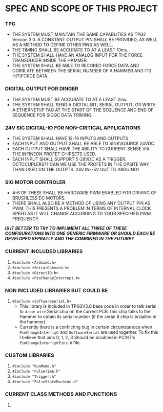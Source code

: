 # SPEC AND SCOPE OF THIS PROJECT

### TPG
* THE SYSTEM MUST MAINTAIN THE SAME CAPABLITIES AS TPG2 Version 3.0. A CONSTANT OUTPUT PIN SHALL BE PROVIDED, AS WELL AS A METHOD TO DEFINE OTHER PINS AS WELL.
* THE TIMING SHALL BE ACCURATE TO AT A LEAST 10ms.
* THE SYSTEM SHALL HAVE AN ANALOG INPUT FOR THE FORCE TRANSDUCER INSIDE THE HAMMER. 
* THE SYSTEM SHALL BE ABLE TO RECORED FORCE DATA AND CORRLATE BETWEEN THE SERIAL NUMBER OF A HAMMER AND ITS HIT\FORCE DATA.  

### DIGITAL OUTPUT FOR DINGER
* THE SYSTEM MUST BE ACCURATE TO AT A LEAST 2ms.
* THE SYSTEM SHALL SEND A DIGITAL BIT, SERIAL OUTPUT, OR WRITE A ETHERNET\IP TAG AT THE START OF THE SEQUENCE AND END OF SEQUENCE FOR SIGQC DATA TRIMING.

### 24V SIG DIGITAL-IO FOR NON-CRITICAL APPLICATIONS
* THE SYSTEM SHALL HAVE 12-16 INPUTS AND OUTPUTS 
* EACH INPUT AND OUTPUT SHALL BE ABLE TO SINK\SOURCE 24VDC.
* EACH OUTPUT SHALL HAVE THE ABILITY TO CURRENT SENSE VIA THE INFINEON PROFET CHIPSETS USED. 
* EACH INPUT SHALL SUPPORT 5-28VDC AS A TRIGGER. OCTOCUPLERS?? CAN WE USE THE PROFETS IN THE OPSITE WAY THAN USED ON THE OUTPTS. 24V IN--5V OUT TO ARDUINO? 
### SIG MOTOR CONTROLER
* 4-6 OF THESE SHALL BE HARDWARE PWM ENABLED FOR DRIVING OF BRUSHLESS DC MOTORS.
* THERE SHALL ALSO BE A METHOD OF USING ANY OUTPUT PIN AS PWM. THIS PRESENTS A PROBLEM IN TERMS OF INTERNAL CLOCK SPEED AS IT WILL CHANGE ACCORDING TO YOUR SPECIFIED PWM FREQUENCY.

**_IS IT BETTER TO TRY TO IMPLIMENT ALL THREE OF THESE CONFIGURATIONS INTO ONE GENERIC FIRMWARE OR SHOULD EACH BE DEVELOPED SEPRATLY AND THE COMBINED IN THE FUTURE?_**


### CURRENT INCLUDED LIBRARIES
1. `#include <Arduino.h>`
2. `#include <SerialCommand.h>`
3. `#include <DirectIO.h>`
4. `#include <PinChangeInterrupt.h>`

### NON INCLUDED LIBRARIES BUT COULD BE
1. `#include <SoftwareSerial.h>`
	- This library is included in TPG2V3.0 base code in order to talk serial to a `one wire` Serial chip on the current PCB. this chip talks to the Hammer to obtain its serial number (if the serial # chip is installed in the hammer).  
	- Currently there is a conflicting bug in certain circumstances when `PinChangeInterrupt` and `SoftwareSerial` are used together. To fix this I believe that pins 0, 1, 2, 3 Should be disabled in PCINT's `PinChangeInterruptPins.h` file. 

### CUSTOM LIBRARIES
1. `#include "RunMode.h"`
2. `#include "PulseTime.h"`
3. `#include "Trigger.h"`
4. `#include "PulseStateMachine.h"`


### CURRENT CLASS METHODS AND FUNCTIONS

1. 
